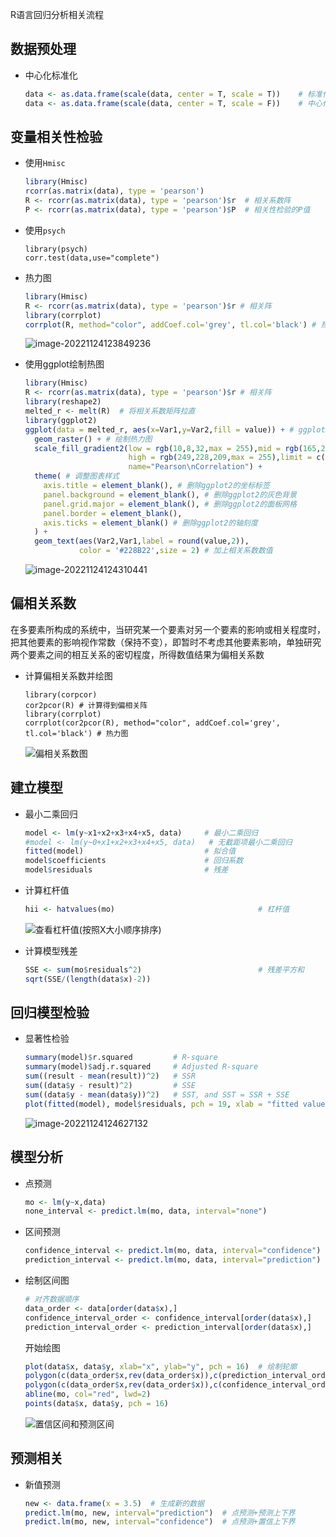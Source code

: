 R语言回归分析相关流程

## 数据预处理

- 中心化标准化

  ```R
  data <- as.data.frame(scale(data, center = T, scale = T))    # 标准化
  data <- as.data.frame(scale(data, center = T, scale = F))    # 中心化
  ```

## 变量相关性检验

- 使用`Hmisc`

  ```R
  library(Hmisc)
  rcorr(as.matrix(data), type = 'pearson')
  R <- rcorr(as.matrix(data), type = 'pearson')$r  # 相关系数阵
  P <- rcorr(as.matrix(data), type = 'pearson')$P  # 相关性检验的P值
  ```

- 使用`psych`

  ```
  library(psych)
  corr.test(data,use="complete")
  ```

- 热力图

  ```R
  library(Hmisc)
  R <- rcorr(as.matrix(data), type = 'pearson')$r # 相关阵
  library(corrplot)
  corrplot(R, method="color", addCoef.col='grey', tl.col='black') # 热力图
  ```

  ![image-20221124123849236](https://euclid-picgo.oss-cn-shenzhen.aliyuncs.com/image/image-20221124123849236.png)

- 使用ggplot绘制热图

  ```R
  library(Hmisc)
  R <- rcorr(as.matrix(data), type = 'pearson')$r # 相关阵
  library(reshape2)  
  melted_r <- melt(R)  # 将相关系数矩阵拉直
  library(ggplot2)
  ggplot(data = melted_r, aes(x=Var1,y=Var2,fill = value)) + # ggplot2 基本图层
    geom_raster() + # 绘制热力图
    scale_fill_gradient2(low = rgb(10,8,32,max = 255),mid = rgb(165,24,90,max = 255),
                         high = rgb(249,228,209,max = 255),limit = c(0,1),
                         name="Pearson\nCorrelation") + 
    theme( # 调整图表样式
      axis.title = element_blank(), # 删除ggplot2的坐标标签
      panel.background = element_blank(), # 删除ggplot2的灰色背景
      panel.grid.major = element_blank(), # 删除ggplot2的面板网格
      panel.border = element_blank(),
      axis.ticks = element_blank() # 删除ggplot2的轴刻度
    ) + 
    geom_text(aes(Var2,Var1,label = round(value,2)),
              color = '#228B22',size = 2) # 加上相关系数数值
  ```

  ![image-20221124124310441](https://euclid-picgo.oss-cn-shenzhen.aliyuncs.com/image/image-20221124124310441.png)

## 偏相关系数

在多要素所构成的系统中，当研究某一个要素对另一个要素的影响或相关程度时，把其他要素的影响视作常数（保持不变），即暂时不考虑其他要素影响，单独研究两个要素之间的相互关系的密切程度，所得数值结果为偏相关系数

- 计算偏相关系数并绘图

  ```
  library(corpcor)
  cor2pcor(R) # 计算得到偏相关阵
  library(corrplot)
  corrplot(cor2pcor(R), method="color", addCoef.col='grey', tl.col='black') # 热力图
  ```

  ![偏相关系数图](https://euclid-picgo.oss-cn-shenzhen.aliyuncs.com/image/202211261537897.png)

## 建立模型

- 最小二乘回归

  ```R
  model <- lm(y~x1+x2+x3+x4+x5, data)     # 最小二乘回归
  #model <- lm(y~0+x1+x2+x3+x4+x5, data)   # 无截距项最小二乘回归
  fitted(model)                           # 拟合值
  model$coefficients                      # 回归系数
  model$residuals                         # 残差
  ```

- 计算杠杆值

  ```R
  hii <- hatvalues(mo)                                # 杠杆值
  ```

  ![查看杠杆值(按照X大小顺序排序)](https://euclid-picgo.oss-cn-shenzhen.aliyuncs.com/image/image-20221124103158877.png)

- 计算模型残差

  ```R
  SSE <- sum(mo$residuals^2)                          # 残差平方和
  sqrt(SSE/(length(data$x)-2))
  ```

## 回归模型检验

- 显著性检验

  ```R
  summary(model)$r.squared         # R-square
  summary(model)$adj.r.squared     # Adjusted R-square
  sum((result - mean(result))^2)   # SSR
  sum((data$y - result)^2)         # SSE
  sum((data$y - mean(data$y))^2)   # SST, and SST = SSR + SSE
  plot(fitted(model), model$residuals, pch = 19, xlab = "fitted values",ylab = "residuals") # 残差图
  ```

  ![image-20221124124627132](https://euclid-picgo.oss-cn-shenzhen.aliyuncs.com/image/image-20221124124627132.png)

## 模型分析

- 点预测

  ```R
  mo <- lm(y~x,data)                                                  # 最小二乘回归
  none_interval <- predict.lm(mo, data, interval="none")              # 计算点预测值
  ```

- 区间预测

  ```R
  confidence_interval <- predict.lm(mo, data, interval="confidence")  # 计算置信区间预测值
  prediction_interval <- predict.lm(mo, data, interval="prediction")  # 计算预测区间预测值
  ```

- 绘制区间图

  ```R
  # 对齐数据顺序
  data_order <- data[order(data$x),]
  confidence_interval_order <- confidence_interval[order(data$x),]
  prediction_interval_order <- prediction_interval[order(data$x),]
  ```

  开始绘图

  ```R
  plot(data$x, data$y, xlab="x", ylab="y", pch = 16)  # 绘制轮廓
  polygon(c(data_order$x,rev(data_order$x)),c(prediction_interval_order[,2],rev(prediction_interval_order[,3])),col = rgb(221,234,243,max = 255),border = NA)
  polygon(c(data_order$x,rev(data_order$x)),c(confidence_interval_order[,2],rev(confidence_interval_order[,3])),col = "gray",border = NA)  # 其中polygon为绘制多边形的函数，rev为排序函数
  abline(mo, col="red", lwd=2)  
  points(data$x, data$y, pch = 16) 
  ```

  ![置信区间和预测区间](https://euclid-picgo.oss-cn-shenzhen.aliyuncs.com/image/image-20221124103249152.png)

## 预测相关

- 新值预测

  ```R
  new <- data.frame(x = 3.5)  # 生成新的数据
  predict.lm(mo, new, interval="prediction")  # 点预测+预测上下界
  predict.lm(mo, new, interval="confidence")  # 点预测+置信上下界
  ```
